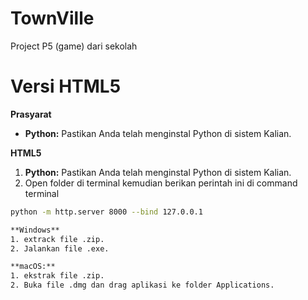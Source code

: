 # TownVille
Project P5 (game) dari sekolah


# Versi HTML5

**Prasyarat**

* **Python:** Pastikan Anda telah menginstal Python di sistem Kalian.

**HTML5**
  1. **Python:** Pastikan Anda telah menginstal Python di sistem Kalian.
  1. Open folder di terminal kemudian berikan perintah ini di command terminal
   ```bash
   python -m http.server 8000 --bind 127.0.0.1

**Windows**
  1. extrack file .zip.
  2. Jalankan file .exe.

**macOS:**
  1. ekstrak file .zip.
  2. Buka file .dmg dan drag aplikasi ke folder Applications.

